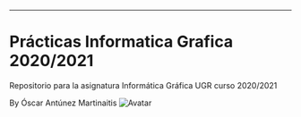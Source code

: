 ---
# Prácticas Informatica Grafica 2020/2021
Repositorio para la asignatura Informática Gráfica UGR curso 2020/2021

By Óscar Antúnez Martinaitis ![Avatar](https://avatars2.githubusercontent.com/u/47791251?s=460&u=3ad90dfdfcbda4134b39c9d1579726cdf50ecf42&v=4)
